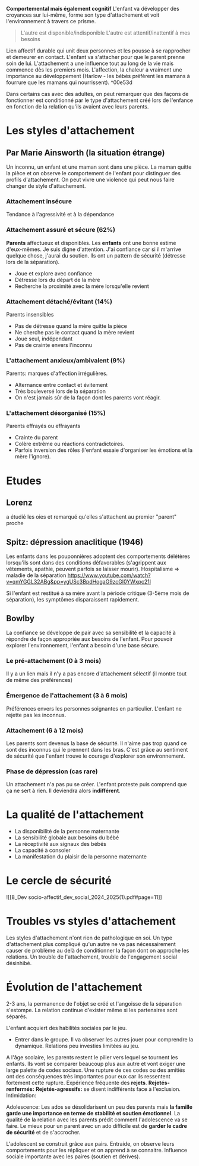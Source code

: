 
**Comportemental mais également cognitif**
L'enfant va développer des croyances sur lui-même, forme son type d'attachement et voit l'environnement à travers ce prisme.

> L'autre est disponible/indisponible
> L'autre est attentif/inattentif à mes besoins

Lien affectif durable qui unit deux personnes et les pousse à se rapprocher et demeurer en contact.
L'enfant va s'attacher pour que le parent prenne soin de lui.
L'attachement a une influence tout au long de la vie mais commence dès les premiers mois. 
L'affection, la chaleur a vraiment une importance au développement (Harlow - les bébés préfèrent les mamans à fourrure que les mamans qui nourrissent). ^00e53d

Dans certains cas avec des adultes, on peut remarquer que des façons de fonctionner est conditionné par le type d'attachement créé lors de l'enfance en fonction de la relation qu'ils avaient avec leurs parents.

# Les styles d'attachement
## Par Marie Ainsworth (la situation étrange)
Un inconnu, un enfant et une maman sont dans une pièce. La maman quitte la pièce et on observe le comportement de l'enfant pour distinguer des profils d'attachement.
On peut vivre une violence qui peut nous faire changer de style d'attachement.


### Attachement insécure
Tendance à l'agressivité et à la dépendance
### Attachement assuré et sécure (62%)
**Parents** affectueux et disponibles. 
Les **enfants** ont une bonne estime d'eux-mêmes. Je suis digne d'attention. J'ai confiance car si il m'arrive quelque chose, j'aurai du soutien. 
Ils ont un pattern de sécurité (détresse lors de la séparation).

- Joue et explore avec confiance
- Détresse lors du départ de la mère
- Recherche la proximité avec la mère lorsqu'elle revient

### Attachement détaché/évitant (14%)
Parents insensibles
- Pas de détresse quand la mère quitte la pièce
- Ne cherche pas le contact quand la mère revient
- Joue seul, indépendant
- Pas de crainte envers l'inconnu

### L'attachement anxieux/ambivalent (9%)
Parents: marques d'affection irrégulières.
- Alternance entre contact et évitement
- Très bouleversé lors de la séparation
- On n'est jamais sûr de la façon dont les parents vont réagir.

### L'attachement désorganisé (15%)
Parents effrayés ou effrayants
- Crainte du parent
- Colère extrême ou réactions contradictoires.
- Parfois inversion des rôles (l'enfant essaie d'organiser les émotions et la mère l'ignore).

# Etudes
## Lorenz 
a étudié les oies et remarqué qu'elles s'attachent au premier "parent" proche

## Spitz: dépression anaclitique (1946)
Les enfants dans les pouponnières adoptent des comportements délétères lorsqu'ils sont dans des conditions défavorables (s'agrippent aux vêtements, apathie, peuvent parfois se laisser mourir).
Hospitalisme => maladie de la séparation
https://www.youtube.com/watch?v=qmYGGL32ABg&pp=ygUSc3BpdHogaG9zcGl0YWxpc21l


Si l'enfant est restitué à sa mère avant la période critique (3-5ème mois de séparation), les symptômes disparaissent rapidement.


## Bowlby
La confiance se développe de pair avec sa sensibilité et la capacité à répondre de façon appropriée aux besoins de l'enfant.
Pour pouvoir explorer l'environnement, l'enfant a besoin d'une base sécure. 

### Le pré-attachement (0 à 3 mois)
Il y a un lien mais il n'y a pas encore d'attachement sélectif (il montre tout de même des préférences)

### Émergence de l'attachement (3 à 6 mois)
Préférences envers les personnes soignantes en particulier. L'enfant ne rejette pas les inconnus.

### Attachement (6 à 12 mois)
Les parents sont devenus la base de sécurité. Il n'aime pas trop quand ce sont des inconnus qui le prennent dans les bras. C'est grâce au sentiment de sécurité que l'enfant trouve le courage d'explorer son environnement.

### Phase de dépression (cas rare)
Un attachement n'a pas pu se créer. L'enfant proteste puis comprend que ça ne sert à rien. Il deviendra alors **indifférent**.

# La qualité de l'attachement
- La disponibilité de la personne maternante
- La sensibilité globale aux besoins du bébé
- La réceptivité aux signaux des bébés
- La capacité à consoler
- La manifestation du plaisir de la personne maternante

# Le cercle de sécurité
![[8_Dev socio-affectif_dev_social_2024_2025(1).pdf#page=11]]


# Troubles vs styles d'attachement
Les styles d'attachement n'ont rien de pathologique en soi. Un type d'attachement plus compliqué qu'un autre ne va pas nécessairement causer de problème au delà de conditionner la façon dont on approche les relations.
Un trouble de l'attachement, trouble de l'engagement social désinhibé. 

# Évolution de l'attachement
2-3 ans, la permanence de l'objet se créé et l'angoisse de la séparation s'estompe. La relation continue d'exister même si les partenaires sont séparés.

L'enfant acquiert des habilités sociales par le jeu.
- Entrer dans le groupe. Il va observer les autres jouer pour comprendre la dynamique. Relations peu investies limitées au jeu.

A l'âge scolaire, les parents restent le pilier vers lequel se tournent les enfants. Ils vont se comparer beaucoup plus aux autre et vont exiger une large palette de codes sociaux. Une rupture de ces codes ou des amitiés ont des conséquences très importantes pour eux car ils ressentent fortement cette rupture. Expérience fréquente des **rejets**.
**Rejetés-renfermés:**
**Rejetés-agressifs:** se disent indifférents face à l'exclusion.
Intimidation: 

Adolescence:
Les ados se désolidarisent un peu des parents mais **la famille garde une importance en terme de stabilité et soutien émotionnel**. La qualité de la relation avec les parents prédit comment l'adolescence va se faire.
Le mieux pour un parent avec un ado difficile est de **garder le cadre de sécurité** et de s'accrocher.

L'adolescent se construit grâce aux pairs. 
Entraide, on observe leurs comportements pour les répliquer et on apprend à se connaitre.
Influence sociale importante avec les paires (soutien et dérives).



